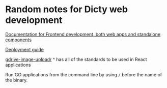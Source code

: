 # Random notes for Dicty web development

[Documentation for Frontend development, both web apps and standalone components](https://gist.github.com/cybersiddhu/bc9025e4413c3e3dbf748d3916c7039e#file-frontend-development-md)

[Deployment guide](https://github.com/dictyBase/Migration/blob/master/deploy.md)

[gdrive-image-uploadr](https://github.com/dictybase-playground/gdrive-image-uploadr/tree/develop)
^ has all of the standards to be used in React applications

Run GO applications from the command line by using `/` before the name of the binary.
